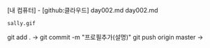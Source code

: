 [내 컴퓨터] - [github:클라우드]
day002.md    day002.md
```내프로필
sally.gif    
```
git add . →
git commit -m "프로필추가(설명)"
git push origin master →

